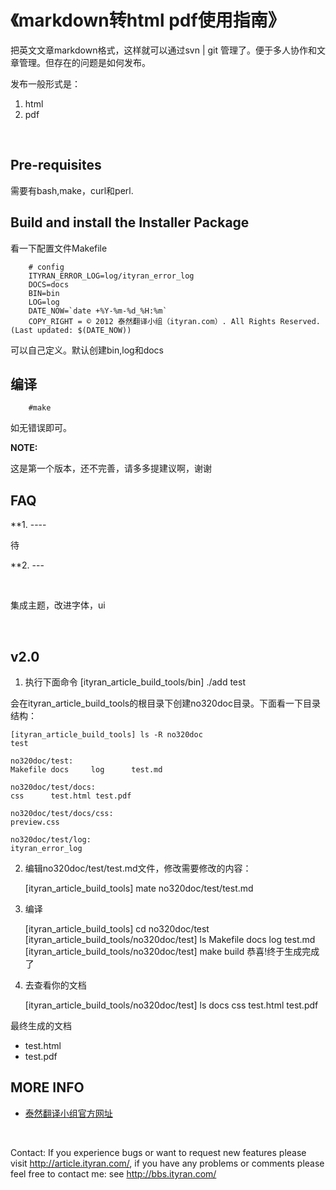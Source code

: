 《markdown转html pdf使用指南》
=============================================================
把英文文章markdown格式，这样就可以通过svn | git 管理了。便于多人协作和文章管理。但存在的问题是如何发布。

发布一般形式是：

1. html 
2. pdf
<br />

Pre-requisites
-------------------------------------------------------------
需要有bash,make，curl和perl.
<br />

Build and install the Installer Package
-------------------------------------------------------------

看一下配置文件Makefile

		# config
		ITYRAN_ERROR_LOG=log/ityran_error_log
		DOCS=docs
		BIN=bin
		LOG=log
		DATE_NOW=`date +%Y-%m-%d_%H:%m` 
		COPY_RIGHT = © 2012 泰然翻译小组（ityran.com）. All Rights Reserved. (Last updated: $(DATE_NOW))

可以自己定义。默认创建bin,log和docs

编译
-----
		#make
如无错误即可。
<br />


**NOTE:** 

这是第一个版本，还不完善，请多多提建议啊，谢谢

FAQ
---

**1. ----

待

**2. ---

<br />  

集成主题，改进字体，ui

<br />


v2.0
----------

1. 执行下面命令
	[ityran_article_build_tools/bin] ./add test
	
会在ityran_article_build_tools的根目录下创建no320doc目录。下面看一下目录结构：

	[ityran_article_build_tools] ls -R no320doc 
	test

	no320doc/test:
	Makefile docs     log      test.md

	no320doc/test/docs:
	css      test.html test.pdf

	no320doc/test/docs/css:
	preview.css

	no320doc/test/log:
	ityran_error_log

2. 编辑no320doc/test/test.md文件，修改需要修改的内容：

	[ityran_article_build_tools] mate  no320doc/test/test.md

3. 编译

	[ityran_article_build_tools] cd no320doc/test
	[ityran_article_build_tools/no320doc/test] ls
	Makefile docs     log      test.md
	[ityran_article_build_tools/no320doc/test] make build
	恭喜!终于生成完成了

	
4. 去查看你的文档

	[ityran_article_build_tools/no320doc/test] ls docs 
	css     test.html test.pdf

最终生成的文档

- test.html
- test.pdf



 
MORE INFO
----------
* [泰然翻译小组官方网址](http://article.ityran.com/)      
<br />


Contact:
  If you experience bugs or want to request new features please visit 
  <http://article.ityran.com/>, if you have any
problems
  or comments please feel free to contact me: see 
  <http://bbs.ityran.com/>

